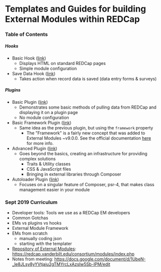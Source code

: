 # Templates and Guides for building External Modules within REDCap

### Table of Contents

##### Hooks

- Basic Hook ([link](modules/hook_basic_v9.9.9))
  - Displays HTML on standard REDCap pages
  - Simple module configuration
- Save Data Hook ([link](modules/hook_save_data_v9.9.9))
  - Takes action when record data is saved (data entry forms & surveys)

##### Plugins

- Basic Plugin ([link](modules/plugin_basic_v9.9.9))
  - Demonstrates some basic methods of pulling data from REDCap and displaying it on a plugin page
  - No module configuration
- Basic Framework Plugin ([link](modules/plugin_basic_framework_v9.9.9))
  - Same idea as the previous plugin, but using the `framework` property
    - The "Framework" is a fairly new concept that was added to External Modules ~v9.0.0.  See the official documentation [here](https://github.com/vanderbilt/redcap-external-modules/blob/release/docs/framework/intro.md) for more info. 
- Advanced Plugin ([link](modules/plugin_advanced_v9.9.9))
  - Goes beyond the basics, creating an infrastructure for providing complex solutions
    - Traits & Utility classes
    - CSS & JavaScript files
    - Bringing in external libraries through Composer
- Autoloader Plugin ([link](modules/plugin_psr4_v9.9.9))
  - Focuses on a singular feature of Composer, psr-4, that makes class management easier in your module

### Sept 2019 Curriculum

* Developer tools: Tools we use as a REDCap EM developers
* Common Gotchas
* EMs vs plugins vs hooks
* External Module Framework
* EMs from scratch
    * manually coding json
    * starting with the templater
* [Repository of External Modules](https://redcap.vanderbilt.edu/consortium/modules/index.php): https://redcap.vanderbilt.edu/consortium/modules/index.php
* Notes from meeting: https://docs.google.com/document/d/1UbeN-_le8JLsy8yYVtjaiu2gTMYrcLxAzsIw5Sb-IPM/edit
